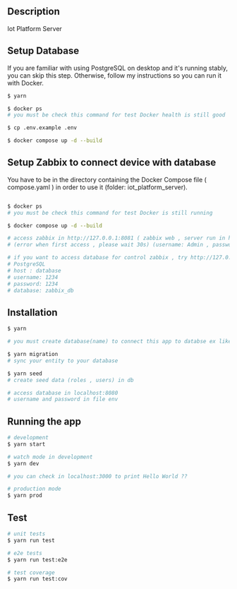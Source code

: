 ## Description

Iot Platform Server

## Setup Database

If you are familiar with using PostgreSQL on desktop and it's running stably, you can skip this step.
Otherwise, follow my instructions so you can run it with Docker.

```bash
$ yarn

$ docker ps
# you must be check this command for test Docker health is still good

$ cp .env.example .env

$ docker compose up -d --build


```

## Setup Zabbix to connect device with database

You have to be in the directory containing the Docker Compose file ( compose.yaml ) in order to use it (folder: iot_platform_server).

```bash

$ docker ps
# you must be check this command for test Docker is still running

$ docker compose up -d --build

# access zabbix in http://127.0.0.1:8081 ( zabbix web , server run in host: 10051)
# (error when first access , please wait 30s) (username: Admin , password : zabbix )

# if you want to access database for control zabbix , try http://127.0.0.1:8080 (adminer)
# PostgreSQL
# host : database
# username: 1234
# password: 1234
# database: zabbix_db


```

## Installation

```bash
$ yarn

# you must create database(name) to connect this app to databse ex like iot_platform

$ yarn migration
# sync your entity to your database

$ yarn seed
# create seed data (roles , users) in db

# access database in localhost:8080
# username and password in file env

```

## Running the app

```bash
# development
$ yarn start

# watch mode in development
$ yarn dev

# you can check in localhost:3000 to print Hello World ??

# production mode
$ yarn prod
```

## Test

```bash
# unit tests
$ yarn run test

# e2e tests
$ yarn run test:e2e

# test coverage
$ yarn run test:cov
```

